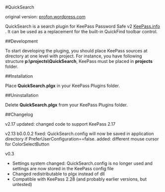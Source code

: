 #QuickSearch

original version: [profon.wordpress.com](http://profon.wordpress.com/quicksearch/)

QuickSearch is a search plugin for KeePass Password Safe v2 [KeePass.info](http://www.KeePass.info) . It can be used
as a replacement for the built-in QuickFind toolbar control.

##Development

To start developing the pluging, you should place KeePass sources at directory at one level with project. For instance, you have following structure __p:\projects\QuickSearch__, KeePass must be placed in __projects__ folder.


##Installation

Place __QuickSearch.plgx__ in your KeePass Plugins folder.


##Uninstallation

Delete __QuickSearch.plgx__ from your KeePass Plugins folder.

##Changelog

v2.17
updated: changed code to support KeePass 2.17

v2.13 b0.0.0.2
fixed: QuickSearch.config will now be saved in application directory if PreferUserConfiguration==false.
added: different mouse cursor for ColorSelectButton

v0.3
 * Settings system changed: QuickSearch.config is no longer used and settings are now stored in the
    KeePass config file
 * Changed redistributable to plgx instead of dll
 * Compatible with KeePass 2.28 (and probably earlier versions, but untested)